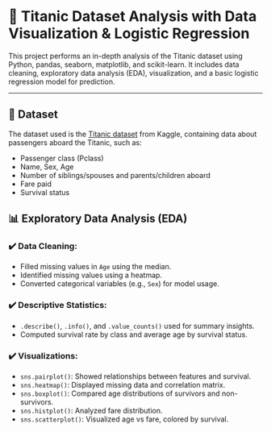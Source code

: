 # 🚢 Titanic Dataset Analysis with Data Visualization & Logistic Regression

This project performs an in-depth analysis of the Titanic dataset using Python, pandas, seaborn, matplotlib, and scikit-learn. It includes data cleaning, exploratory data analysis (EDA), visualization, and a basic logistic regression model for prediction.

---

## 📂 Dataset

The dataset used is the [Titanic dataset](https://www.kaggle.com/competitions/titanic/data) from Kaggle, containing data about passengers aboard the Titanic, such as:

- Passenger class (Pclass)
- Name, Sex, Age
- Number of siblings/spouses and parents/children aboard
- Fare paid
- Survival status



## 📊 Exploratory Data Analysis (EDA)

### ✔️ Data Cleaning:
- Filled missing values in `Age` using the median.
- Identified missing values using a heatmap.
- Converted categorical variables (e.g., `Sex`) for model usage.

### ✔️ Descriptive Statistics:
- `.describe()`, `.info()`, and `.value_counts()` used for summary insights.
- Computed survival rate by class and average age by survival status.

### ✔️ Visualizations:
- `sns.pairplot()`: Showed relationships between features and survival.
- `sns.heatmap()`: Displayed missing data and correlation matrix.
- `sns.boxplot()`: Compared age distributions of survivors and non-survivors.
- `sns.histplot()`: Analyzed fare distribution.
- `sns.scatterplot()`: Visualized age vs fare, colored by survival.
